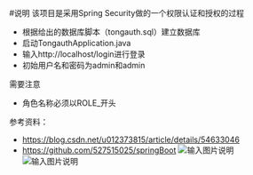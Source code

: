 #说明
 该项目是采用Spring Security做的一个权限认证和授权的过程<br>
 * 根据给出的数据库脚本（tongauth.sql）建立数据库
 * 启动TongauthApplication.java
 * 输入http://localhost/login进行登录
 * 初始用户名和密码为admin和admin<br>
 
 需要注意
 * 角色名称必须以ROLE_开头<br>
 
参考资料：
* https://blog.csdn.net/u012373815/article/details/54633046
* https://github.com/527515025/springBoot
![输入图片说明](https://gitee.com/uploads/images/2018/0419/115058_d6417447_1224684.png "2.png")
![![输入图片说明](https://gitee.com/uploads/images/2018/0419/115120_a60ee04d_1224684.jpeg "认证.jpg")](https://gitee.com/uploads/images/2018/0419/115112_73977c61_1224684.png "1.png")

